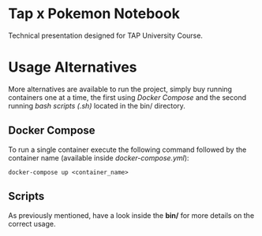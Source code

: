 # Tap x Pokemon Notebook
Technical presentation designed for TAP University Course.

# Usage Alternatives

More alternatives are available to run the project, simply buy running containers one at a time, the first using *Docker Compose* and the second running *bash scripts (.sh)* located in the bin/ directory.

## Docker Compose
To run a single container execute the following command followed by the container name (available inside *docker-compose.yml*):
```
docker-compose up <container_name>
```

## Scripts
As previously mentioned, have a look inside the **bin/** for more details on the correct usage. 
